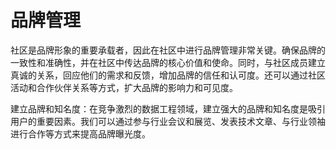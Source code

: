 # 品牌管理

社区是品牌形象的重要承载者，因此在社区中进行品牌管理非常关键。确保品牌的一致性和准确性，并在社区中传达品牌的核心价值和使命。同时，与社区成员建立真诚的关系，回应他们的需求和反馈，增加品牌的信任和认可度。还可以通过社区活动和合作伙伴关系等方式，扩大品牌的影响力和可见度。

建立品牌和知名度：在竞争激烈的数据工程领域，建立强大的品牌和知名度是吸引用户的重要因素。我们可以通过参与行业会议和展览、发表技术文章、与行业领袖进行合作等方式来提高品牌曝光度。
